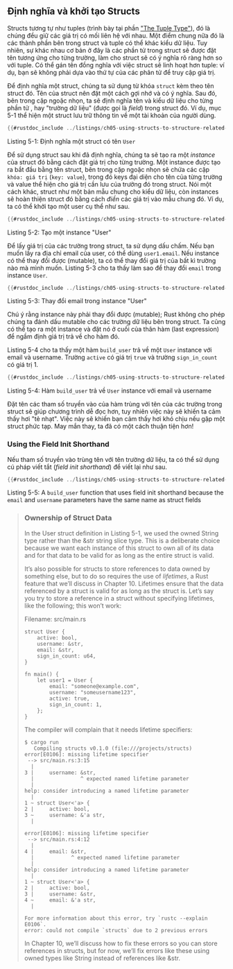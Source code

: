 ## Định nghĩa và khởi tạo Structs

Structs tương tự như tuples (trình bày tại phần ["The Tuple Type"][tuples]<!-- ignore -->), đó là chúng đều giữ các giá trị có mối liên hệ với nhau. Một điểm chung nữa đó là các thành phần bên trong struct và tuple có thể khác kiểu dữ liệu. Tuy nhiên, sự khác nhau cơ bản ở đây là các phần tử trong struct sẽ được đặt tên tương ứng cho từng trường, làm cho struct sẽ có ý nghĩa rõ ràng hơn so với tuple. Có thể gán tên đồng nghĩa với việc struct sẽ linh hoạt hơn tuple: ví dụ, bạn sẽ không phải dựa vào thứ tự của các phân tử để truy cập giá trị.

Để định nghĩa một struct, chúng ta sử dụng từ khóa `struct` kèm theo tên struct đó. Tên của struct nên đặt một cách gợi nhớ và có ý nghĩa. Sau đó, bên trong cặp ngoặc nhọn, ta sẽ định nghĩa tên và kiểu dữ liệu cho từng phần tử , hay "trường dữ liệu" (được gọi là *field*) trong struct đó. Ví dụ, mục 5-1 thể hiện một struct lưu trữ thông tin về một tài khoản của người dùng.

```rust
{{#rustdoc_include ../listings/ch05-using-structs-to-structure-related-data/listing-05-01/src/main.rs:here}}
```

<span class="caption">Listing 5-1: Định nghĩa một struct có tên `User`</span>

Để sử dụng struct sau khi đã định nghĩa, chúng ta sẽ tạo ra một *instance* của struct đó bằng cách đặt giá trị cho từng trường. Một instance được tạo ra bắt đầu bằng tên struct, bên trong cặp ngoặc nhọn sẽ chứa các cặp `khóa: giá trị` (`key: value`), trong đó keys đại diện cho tên của từng trường và value thể hiện cho giá trị cần lưu của trưởng đó trong struct. Nói một cách khác, struct như một bản mẫu chung cho kiểu dữ liệu, còn instances sẽ hoàn thiện struct đó bằng cách *điền* các giá trị vào mẫu chung đó. Ví dụ, ta có thể khởi tạo một user cụ thể như sau.

```rust
{{#rustdoc_include ../listings/ch05-using-structs-to-structure-related-data/listing-05-02/src/main.rs:here}}
```

<span class="caption">Listing 5-2: Tạo một instance "User"</span>

Để lấy giá trị của các trường trong struct, ta sử dụng dấu chấm. Nếu bạn muốn lấy ra địa chỉ email của user, có thể dùng `user1.email`. Nếu instance có thể thay đổi được (mutable), ta có thể thay đổi giá trị của bất kì trường nào mà mình muốn. Listing 5-3 cho ta thấy làm sao để thay đổi `email` trong instance `User`.

```rust
{{#rustdoc_include ../listings/ch05-using-structs-to-structure-related-data/listing-05-03/src/main.rs:here}}
```

<span class="caption">Listing 5-3: Thay đổi email trong instance "User"</span>

Chú ý rằng instance này phải thay đổi được (mutable); Rust không cho phép chúng ta đánh dấu mutable cho các trường dữ liệu bên trong struct. Ta cũng có thể tạo ra một instance và đặt nó ở cuối của thân hàm (last expression) để ngầm định giá trị trả về cho hàm đó.

Listing 5-4 cho ta thấy một hàm `build_user` trả về  một `User` instance với email và username. Trường `active` có giá trị `true` và trường `sign_in_count` có giá trị 1.

```rust
{{#rustdoc_include ../listings/ch05-using-structs-to-structure-related-data/listing-05-04/src/main.rs:here}}
```

<span class="caption">Listing 5-4: Hàm `build_user` trả về  `User` instance với email và username</span>

Đặt tên các tham số truyền vào của hàm trùng với tên của các trường trong struct sẽ giúp chương trình dễ đọc hơn, tuy nhiên việc này sẽ khiến ta cảm thấy hơi "tẻ nhạt". Việc này sẽ khiến bạn cảm thấy hơi khó chịu nếu gặp một struct phức tạp. May mắn thay, ta đã có một cách thuận tiện hơn!

<a id="using-the-field-init-shorthand-when-variables-and-fields-have-the-same-name"></a>
### Using the Field Init Shorthand

Nếu tham số truyền vào trùng tên với tên trường dữ liệu, ta có thể sử dụng cú pháp viết tắt (*field init shorthand*) để viết lại như sau.

```rust
{{#rustdoc_include ../listings/ch05-using-structs-to-structure-related-data/listing-05-05/src/main.rs:here}}
```

<span class="caption">Listing 5-5: A `build_user` function that uses field init
shorthand because the `email` and `username` parameters have the same name as
struct fields</span>

> ### Ownership of Struct Data
>
> In the User struct definition in Listing 5-1, we used the owned String
> type rather than the &str string slice type. This is a deliberate choice
> because we want each instance of this struct to own all of its data and for
> that data to be valid for as long as the entire struct is valid.
>
> It’s also possible for structs to store references to data owned by something
> else, but to do so requires the use of *lifetimes*, a Rust feature that we’ll
> discuss in Chapter 10. Lifetimes ensure that the data referenced by a struct
> is valid for as long as the struct is. Let’s say you try to store a reference
> in a struct without specifying lifetimes, like the following; this won’t work:
>
> <span class="filename">Filename: src/main.rs</span>
>
> <!-- CAN'T EXTRACT SEE https://github.com/rust-lang/mdBook/issues/1127 -->
>
> 
> ```rust,ignore,does_not_compile
> struct User {
>     active: bool,
>     username: &str,
>     email: &str,
>     sign_in_count: u64,
> }
>
> fn main() {
>     let user1 = User {
>         email: "someone@example.com",
>         username: "someusername123",
>         active: true,
>         sign_in_count: 1,
>     };
> }
> ```
>
> The compiler will complain that it needs lifetime specifiers:
>
> 
> ```console
> $ cargo run
>    Compiling structs v0.1.0 (file:///projects/structs)
> error[E0106]: missing lifetime specifier
>  --> src/main.rs:3:15
>   |
> 3 |     username: &str,
>   |               ^ expected named lifetime parameter
>   |
> help: consider introducing a named lifetime parameter
>   |
> 1 ~ struct User<'a> {
> 2 |     active: bool,
> 3 ~     username: &'a str,
>   |
>
> error[E0106]: missing lifetime specifier
>  --> src/main.rs:4:12
>   |
> 4 |     email: &str,
>   |            ^ expected named lifetime parameter
>   |
> help: consider introducing a named lifetime parameter
>   |
> 1 ~ struct User<'a> {
> 2 |     active: bool,
> 3 |     username: &str,
> 4 ~     email: &'a str,
>   |
>
> For more information about this error, try `rustc --explain E0106`.
> error: could not compile `structs` due to 2 previous errors
> ```
>
> In Chapter 10, we’ll discuss how to fix these errors so you can store
> references in structs, but for now, we’ll fix errors like these using owned
> types like String instead of references like &str.

<!-- manual-regeneration
for the error above
after running update-rustc.sh:
pbcopy < listings/ch05-using-structs-to-structure-related-data/no-listing-02-reference-in-struct/output.txt
paste above
add >  before every line -->

[tuples]: ch03-02-data-types.html#the-tuple-type
[move]: ch04-01-what-is-ownership.html#ways-variables-and-data-interact-move
[copy]: ch04-01-what-is-ownership.html#stack-only-data-copy